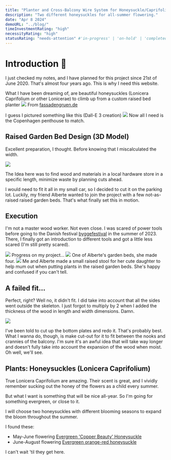 ```yaml
---
title: "Planter and Cross-Balcony Wire System for Honeysuckle/Caprifolium"
description: "Two different honeysuckles for all-summer flowering."
date: "Apr 8 2024"
demoURL: "../blog/"
timeInvestmentRating: "high"  
necessityRating: "high"
statusRating: "needs-attention" #'in-progress' | 'on-hold' | 'completed' | 'delayed' | 'upcoming' | 'cancelled' | 'under-review' | 'needs-attention' | 'awaiting-feedback' | 'testing-phase' | 'polishing'
---
```


# Introduction 🌸
I just checked my notes, and I have planned for this project since 21st of June 2020. That's almost four years ago. This is why I need this website.

What I have been dreaming of, are beautiful honeysuckles (Lonicera Caprifolium or other Lonicerae) to climb up from a custom raised bed planter
<img src="https://www.fassadengruen.de/fileadmin/seilsysteme/4000/4040.png">
From [fassadengruen.de](https://www.fassadengruen.de/en/evergreen-honeysuckle.html#c25777)

I guess I pictured something like this (Dall-E 3 creation)
<img src="https://lh3.googleusercontent.com/pw/AP1GczONAPjJQtrRVp_piin73WwXMapWrCrTy1RGxWiTAEK2NWhDqC6Mujrla9mJF5YtAeMM1l2bEkhEOWbyJUMo4KW2NrXmUI31N7z1YiFXC6i-tirdNGtucaKlPw7IeVmc73ISDUT6YFfGmD0fysPI5PN7FA=w1024-h1024-s-no-gm?authuser=0">
Now all I need is the Copenhagen penthouse to match.

## Raised Garden Bed Design (3D Model)
Excellent preparation, I thought. Before knowing that I miscalculated the width.

<img src="https://lh3.googleusercontent.com/pw/AP1GczM02pk0hA96BDmKDY_aYwwhope_kSg2qGRNZONceOMF3lmWyf5ORYmTVNOujV0ioMyfsXEAPyVYF2X8A0g45m48zCcMjlGsYpIvoKp_axgs7g6V1nNlqCGoIz20eCUZuxCpdDdwA_1QoLQIaqb-WbXK2w=w2128-h1498-s-no-gm">

The Idea here was to find wood and materials in a local hardware store in a specific length, minimize waste by planning cuts ahead. 

I would need to fit it all in my small car, so I decided to cut it on the parking lot. Luckily, my friend Alberte wanted to join the project with a few not-as-raised raised garden beds. That's what finally set this in motion.

## Execution
I'm not a master wood worker. Not even close. I was scared of power tools before going to the Danish festival [byggefestival](byggefest.dk) in the summer of 2023. There, I finally got an introduction to different tools and got a little less scared (I'm still pretty scared).

<img src="https://lh3.googleusercontent.com/pw/AP1GczMYLQr5xRO-ZujchbWI6bUITNL3yPsPdFaT1f8o4P7ATi5R-m-dkbiQ8rDChKXEjzLLun07BbbQL0xkB6jmKtJu5UoXBqXu4qemtydZw4-sLF67ByTDOnqYP39yLAL4c0-6tDE_ifRS4l2VH92meYJXsA=w2294-h1722-s-no-gm?authuser=0">
Progress on my project...


<img src="https://lh3.googleusercontent.com/pw/AP1GczMdY3Xkezm2bmB0YYVvihTw0O4CbbaTEQ-01pLyOPwLXeOWT4hhWbcrjW2jJzrPlgkh6v2nhGf06uZc12XYn7z3gRgRsGvzH2yYbBIwQSt_JBE8EZuYidK65zdsQzcOZNVPHzr8oRK8OgBbKI0cNbjNGw=w2294-h1722-s-no-gm">
One of Alberte's garden beds, she made four.


<img src="https://lh3.googleusercontent.com/pw/AP1GczNhWx5iinX6baZDoDOSIFtmJ0yysFupEhS2fWBjCjSS2ddcOYjk0qC-V8jDkHiSyXjeHizcxSp0IC99s0I9iXmru2Ye191AXndxwABVQqJteU_365ide-F-F-5CXQAXA-79QlvtGenVKbNXoI2z6qOl5Q=w2294-h1722-s-no-gm?authuser=0"> 
Me and Alberte made a small raised stool for her cute daughter to help mum out when putting plants in the raised garden beds. She's happy and confused if you can't tell.



## A failed fit...
Perfect, right? Well no, it didn't fit. I did take into account that all the sides went outside the skeleton. I just forgot to multiply by 2 when I added the thickness of the wood in length and width dimensions. Damn.

<img src="https://lh3.googleusercontent.com/pw/AP1GczM8XoOPhFg_XRN7SQlglEKAOPca_fE-4I64qmMM-2TgGSWjVMS3Om8hyD27D76hZCZhSkC_brvrRrgH_P6t_fPLhSRnaK-xXshFNzZenktR_MQra3CGaTk1cA7fZE2H62J6dcvfDMu5SWmJ1FBA8jGwGA=w2294-h1722-s-no-gm?authuser=0">

I've been told to cut up the bottom plates and redo it. That's probably best. What I wanna do, though, is make cut-out for it to fit between the nooks and crannies of the balcony. I'm sure it's an awful idea that will take way longer and doesn't fully take into account the expansion of the wood when moist. Oh well, we'll see.

## Plants: Honeysuckles (Lonicera Caprifolium)
True Lonicera Caprifolium are amazing. Their scent is great, and I vividly remember sucking out the honey of the flowers as a child every summer.

But what I want is something that will be nice all-year. So I'm going for something evergreen, or close to it.

I will choose two honeysuckles with different blooming seasons to expand the bloom throughout the summer.

I found these:
- May-June flowering [Evergreen 'Copper Beauty' Honeysuckle](https://www.pflanzmich.de/produkt/27430/immergruene-geissschlinge-copper-beauty.html)
- June-August flowering [Evergreen orange-red honeysuckle](https://www.pflanzmich.de/produkt/44328/immergruenes-geissblatt.html)

I can't wait 'til they get here.